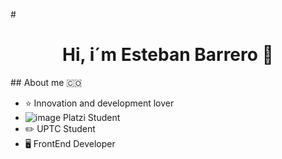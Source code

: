 #<div align="center">
<h1 align="center">Hi, i´m Esteban Barrero 👋</h1>
</div>
## About me 🇨🇴

- ⭐ Innovation and development lover
- ![image](https://github.com/EstebanBarrero/EstebanBarrero/assets/101012627/b35ea088-840f-45f6-a27e-45de93df01d2)
 Platzi Student
- ✏️ UPTC Student
- 🖥️ FrontEnd Developer
